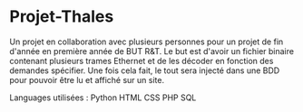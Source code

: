 # Projet-Thales

Un projet en collaboration avec plusieurs personnes pour un projet de fin d'année en première année de BUT R&T.
Le but est d'avoir un fichier binaire contenant plusieurs trames Ethernet et de les décoder en fonction des demandes spécifier. 
Une fois cela fait, le tout sera injecté dans une BDD pour pouvoir être lu et affiché sur un site. 

Languages utilisées : 
Python
HTML
CSS
PHP
SQL
